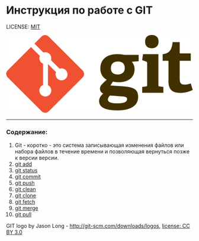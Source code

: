 # Инструкция по работе с GIT

LICENSE: [MIT](./license.md)

![git-logo](./assets1/Git-logo.svg)

---

### Содержание:
1. Git - коротко - это система записывающая изменения файлов или набора файлов в течение времени и позволяющая вернуться позже к версии версии.
2. [git add](./add.md)
3. [git status](./status.md)
4. [git commit](./commit.md)
5. [git push](./push.md)
6. [git clean](./clean.md)
7. [git clone](./clone.md)
8. [git fetch](./fetch.md)
9. [git merge](./merge.md)
10. [git pull](./pull.md)


GIT logo by Jason Long - http://git-scm.com/downloads/logos, [license: CC BY 3.0](https://creativecommons.org/licenses/by/3.0/)
